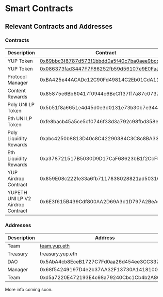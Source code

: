 # Smart Contracts

## Relevant Contracts and Addresses

### Contracts

| Description                       | Contract                                                                                                               | Chain    | Security |
| --------------------------------- | ---------------------------------------------------------------------------------------------------------------------- | -------- | -------- |
| YUP Token                         | [0x69bbc3f8787d573f1bbdd0a5f40c7ba0aee9bcc9](https://etherscan.io/token/0x69bbc3f8787d573f1bbdd0a5f40c7ba0aee9bcc9)    | Ethereum | Multisig |
| YUP Token                         | [0x086373fad3447F7F86252fb59d56107e9E0FaaFa](https://polygonscan.com/token/0x086373fad3447F7F86252fb59d56107e9E0FaaFa) | Polygon  | Multisig |
| Protocol Manager                  | 0xBA425e44ACADc12C90Fd49814C2Eb01CdA117436                                                                             | Polygon  | Multisig |
| Content Rewards                   | 0x85875e6Bb60417f0944c6BeCff37ff7a87c0737c                                                                             | Polygon  | Multisig |
| Poly UNI LP Token                 | 0x5b51f8a6651e4d45d0e3d0131e73b30b7e3443f4                                                                             | Ethereum | Multisig |
| Eth UNI LP Token                  | 0xfe8bacb45a5ce5cf0746f33d3a792c98fbd358e0                                                                             | Polygon  | Multisig |
| Poly Liquidity Rewards            | 0xabc4250b8813D40c8C42290384C3C8c8BA33dBE6                                                                             | Polygon  | Multisig |
| Eth Liquidity Rewards             | 0xa378721517B5030D9D17CaF68623bB1f2CcF5c2e                                                                             | Polygon  | Multisig |
| YUP Airdrop Contract              | 0x859E08c222fe33a6fb7117838028821ad5031627                                                                             | Polygon  | Multisig |
| YUPETH UNI LP V2 Airdrop Contract | 0x6E3f615B439Cdf800AA2D69A3d1D797A2BeAc5b8                                                                             | Polygon  | Multisig |

### Addresses

<table data-header-hidden><thead><tr><th>Description</th><th width="200">Address</th><th>Chain</th><th>Security</th><th></th><th></th><th></th></tr></thead><tbody><tr><td>Team</td><td><a href="https://gnosis-safe.io/app/#/safes/0xd6d978728584D4Ca08324f2ae9B4A3215542D888/balances">team.yup.eth</a></td><td>Ethereum</td><td>Multisig</td><td></td><td></td><td></td></tr><tr><td>Treasury</td><td>treasury.yup.eth</td><td>Ethereum</td><td>Multisig</td><td></td><td></td><td></td></tr><tr><td>DAO </td><td>0x5AbA4cb8EceB1727C7Fd0aa26d454ee3CC337a92</td><td>Polygon</td><td>Multisig</td><td></td><td></td><td></td></tr><tr><td>Manager</td><td>0x68f54249197D4e2b37AA32F13730A141810032e3</td><td>Polygon</td><td>Multisig</td><td></td><td></td><td></td></tr><tr><td>Team </td><td>0xd5a7220E472193E4c68a79240Cbc1Cb4b2A8624e</td><td>Polygon</td><td>Multisig</td><td></td><td></td><td></td></tr></tbody></table>



More info coming soon.
